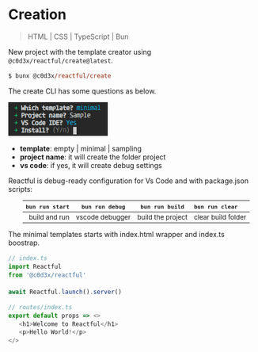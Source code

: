 <script src='../@assets/js/index.js'></script>
<style>@import url(creation.css);</style> 

# Creation

> HTML | CSS | TypeScript | Bun

New project with the template creator using `@c0d3x/reactful/create@latest`. 

```ps
$ bunx @c0d3x/reactful/create 
```

The create CLI has some questions as below.

<aside id='cli' cols='3:5'>

![](../@assets/img/cli-tool-min.png)

* **template**: empty | minimal | sampling
* **project name**: it will create the folder project
* **vs code**: if yes, it will create debug settings

</aside>

Reactful is debug-ready configuration for Vs Code and with package.json scripts:

<section style='margin-left: 30px; zoom: 95%'>

| `bun run start` | `bun run debug` |  `bun run build`  | `bun run clear`    |
| --------------: | :-------------: | :---------------: | :----------------- |
|   build and run | vscode debugger | build the project | clear build folder |

</section>

The minimal templates starts with index.html wrapper and index.ts boostrap.

<aside cols='2'>

```typescript
// index.ts
import Reactful 
from '@c0d3x/reactful'

await Reactful.launch().server()  
```

```ts
// routes/index.ts
export default props => <>
   <h1>Welcome to Reactful</h1>
   <p>Hello World!</p>
</>
```

</aside>